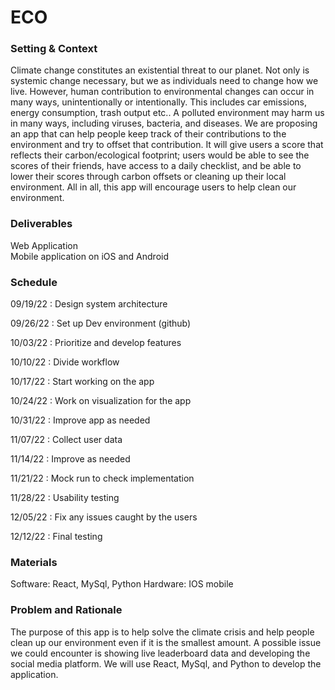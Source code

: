 # ECO

### Setting & Context
Climate change constitutes an existential threat to our planet. Not only is systemic change necessary, but we as individuals need to change how we live. However, human contribution to environmental changes can occur in many ways, unintentionally or intentionally. This includes car emissions, energy consumption, trash output etc.. A polluted environment may harm us in many ways, including viruses, bacteria, and diseases. 
We are proposing an app that can help people keep track of their contributions to the environment and try to offset that contribution. It will give users a score that reflects their carbon/ecological footprint; users would be able to see the scores of their friends, have access to a daily checklist, and be able to lower their scores through carbon offsets or cleaning up their local environment. All in all, this app will encourage users to help clean our environment.

### Deliverables
Web Application </br>
Mobile application on iOS and Android

### Schedule
09/19/22 : Design system architecture

09/26/22 : Set up Dev environment (github)

10/03/22 : Prioritize and develop features

10/10/22 : Divide workflow

10/17/22 : Start working on the app

10/24/22 : Work on visualization for the app

10/31/22 : Improve app as needed

11/07/22 : Collect user data

11/14/22 : Improve as needed

11/21/22 : Mock run to check implementation

11/28/22 : Usability testing

12/05/22 : Fix any issues caught by the users

12/12/22 : Final testing

### Materials
Software: React, MySql, Python
Hardware: IOS mobile


### Problem and Rationale
The purpose of this app is to help solve the climate crisis and help people clean up our environment even if it is the smallest amount. A possible issue we could encounter is showing live leaderboard data and developing the social media platform. We will use React, MySql, and Python to develop the application. 
